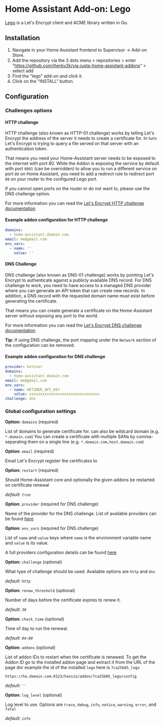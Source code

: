 # Home Assistant Add-on: Lego

[Lego](https://github.com/go-acme/lego) is a Let's Encrypt client and ACME library written in Go.

## Installation
1. Navigate in your Home Assistant frontend to Supervisor -> Add-on Store.
2. Add the repository via the 3 dots menu > repositories > enter "https://github.com/jherby2k/via-justa-home-assistant-addons" > select add
2. Find the "lego" add-on and click it.
3. Click on the "INSTALL" button.

## Configuration

### Challenges options

#### HTTP challenge
HTTP challenge (also known as HTTP-01 challenge) works by telling Let's Encrypt the address of the server it needs to create a certificate for. 
In turn Let's Encrypt is trying to query a file served on that server with an authentication token.

That means you need your Home-Assistant server needs to be exposed to the internet with port 80.
While the Addon is exposing the service by default with port `8091` (can be overridden) to allow you to run a different service on port `80` on Home Assistant, you need to add a redirect rule to redirect port `80` on your router to the configured Lego port.

If you cannot open ports on the router or do not want to, please use the DNS challenge option.

For more information you can read the [Let's Encrypt HTTP challenge documentation](https://letsencrypt.org/docs/challenge-types/#http-01-challenge)

#### Example addon configuration for HTTP challenge

```yaml
domains:
  - home-assistant.domain.com
email: me@gmail.com
env_vars:
  - name: ''
    value: ''
```

#### DNS Challenge
DNS challenge (also known as DNS-01 challenge) works by pointing Let's Encrypt to authenticate against a publicly available DNS record. 
For DNS challenge to work, you need to have access to a managed DNS provider where you can generate an API token that can create new records. In addition, a DNS record with the requested domain name must exist before generating the certificate.

That means you can create generate a certificate on the Home-Assistant server without exposing any port to the world.

For more information you can read the [Let's Encrypt DNS challenge documentation](https://letsencrypt.org/docs/challenge-types/#dns-01-challenge)

**Tip:** If using DNS challenge, the port mapping under the `Network` section of the configuration can be removed.

#### Example addon configuration for DNS challenge

```yaml
provider: hetzner
domains:
  - home-assistant.domain.com
email: me@gmail.com
env_vars:
  - name: HETZNER_API_KEY
    value: xxxxxxxxxxxxxxxxxxxxxxxxxxxxxxxx
challenge: dns
```

### Global configuration settings

**Option:** `domains` (required)

List of domains to generate certificate for.
can also be wildcard domain (e.g. `*.domain.com`)
You can create a certificate with multiple SANs by comma-separating them on a single line (e.g. `*.domain.com,host.domain.com`)

**Option:** `email` (required)

Email Let's Encrypt register the certificates to

**Option:** `restart` (required)

Should Home-Assistant core and optionally the given addons be restarted on certificate renewal

*default: `true`*

**Option:** `provider` (required for DNS challenge)

Name of the provider for the DNS challenge.
List of available providers can be found [here](https://go-acme.github.io/lego/dns/)

**Option:** `env_vars` (required for DNS challenge)

List of `name` and `value` keys where `name` is the environment variable name and `value` is its value.

A full providers configuration details can be found [here](https://go-acme.github.io/lego/dns/)

**Option:** `challenge` (optional)

What type of challenge should be used. Available options are `http` and `dns`

*default: `http`*

**Option:** `renew_threshold` (optional)

Number of days before the certificate expires to renew it.

*default: `30`*

**Option:** `check_time` (optional)

Time of day to run the renewal.

*default: `04:00`*

**Option:** `addons` (optional)

List of addon IDs to restart when the certificate is renewed.
To get the Addon ID go to the installed addon page and extract it from the URL of the page
dor example the id of the installed `lego` here is `7ca25b85_lego`
```
https://ha.domain.com:8123/hassio/addon/7ca25b85_lego/config
```

*default: `''`*

**Option:** `log_level` (optional)

Log level to use. Options are `trace`, `debug`, `info`, `notice`, `warning`, `error`, and `fatal`

*default: `info`*
